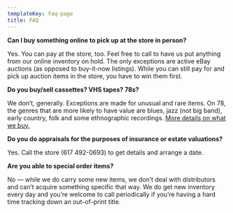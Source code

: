 ```yaml
---
templateKey: faq-page
title: FAQ
---
```

**Can I buy something online to pick up at the store in person?**

Yes. You can pay at the store, too. Feel free to call to have us put anything from our online inventory on hold. The only exceptions are active eBay auctions (as opposed to buy-it-now listings). While you can still pay for and pick up auction items in the store, you have to win them first.

**Do you buy/sell cassettes? VHS tapes? 78s?**

We don’t, generally. Exceptions are made for unusual and rare items. On 78, the genres that are more likely to have value are blues, jazz (not big band), early country, folk and some ethnographic recordings. [More details on what we buy.](/sell-trade)

**Do you do appraisals for the purposes of insurance or estate valuations?**

Yes. Call the store (617 492-0693) to get details and arrange a date.

**Are you able to special order items?**

No — while we do carry some new items, we don’t deal with distributors and can’t acquire something specific that way. We do get new inventory every day and you’re welcome to call periodically if you’re having a hard time tracking down an out-of-print title.
